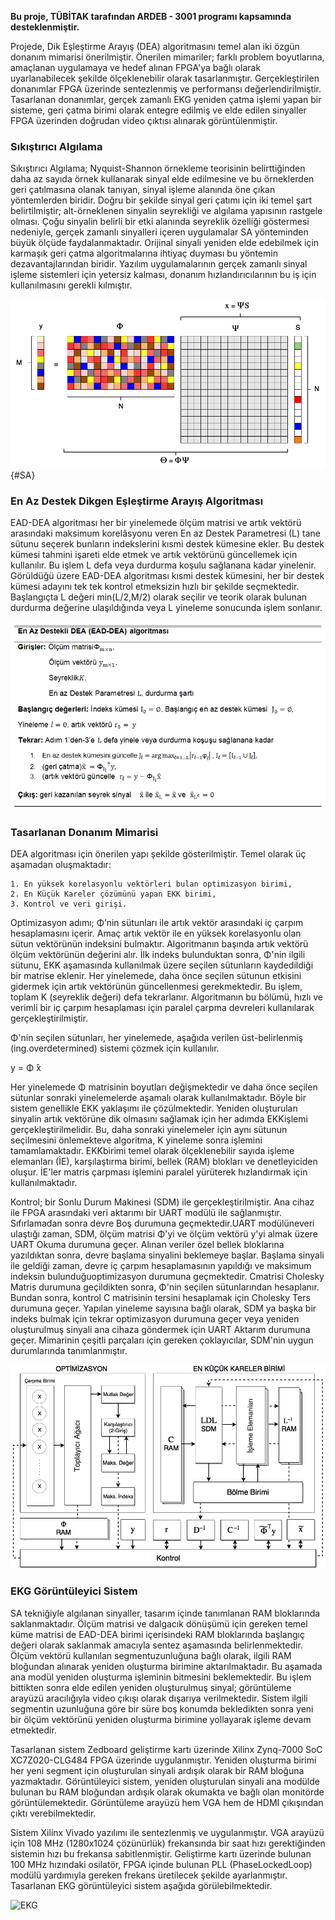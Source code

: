 **Bu proje, TÜBİTAK tarafından ARDEB - 3001 programı kapsamında desteklenmiştir.** 

Projede, Dik Eşleştirme Arayış (DEA) algoritmasını temel alan iki özgün donanım mimarisi önerilmiştir. Önerilen mimariler; farklı problem boyutlarına, amaçlanan uygulamaya ve hedef alınan FPGA'ya bağlı olarak uyarlanabilecek şekilde ölçeklenebilir olarak tasarlanmıştır. Gerçekleştirilen donanımlar FPGA üzerinde sentezlenmiş ve performansı değerlendirilmiştir. Tasarlanan donanımlar, gerçek zamanlı EKG yeniden çatma işlemi yapan bir sisteme, geri çatma birimi olarak entegre edilmiş ve elde edilen sinyaller FPGA üzerinden doğrudan video çıktısı alınarak görüntülenmiştir.

### Sıkıştırıcı Algılama

Sıkıştırıcı Algılama; Nyquist-Shannon örnekleme teorisinin belirttiğinden daha az sayıda örnek kullanarak sinyal elde edilmesine ve bu örneklerden geri çatılmasına olanak tanıyan, sinyal işleme alanında öne çıkan yöntemlerden biridir. Doğru bir şekilde sinyal geri çatımı için iki temel şart belirtilmiştir; alt-örneklenen sinyalin seyrekliği ve algılama yapısının rastgele olması. Çoğu sinyalin belirli bir etki alanında seyreklik özelliği göstermesi nedeniyle, gerçek zamanlı sinyalleri içeren uygulamalar SA yönteminden büyük ölçüde faydalanmaktadır. Orijinal sinyali yeniden elde edebilmek için karmaşık geri çatma algoritmalarına ihtiyaç duyması bu yöntemin dezavantajlarından biridir. Yazılım uygulamalarının gerçek zamanlı sinyal işleme sistemleri için yetersiz kalması, donanım hızlandırıcılarının bu iş için kullanılmasını gerekli kılmıştır.

![Sıkıştırıcı Algılama](/images/CS_basic.png) {#SA}


### En Az Destek Dikgen Eşleştirme Arayış Algoritması

EAD-DEA algoritması her bir yinelemede ölçüm matrisi ve artık vektörü arasındaki maksimum korelâsyonu veren En az Destek Parametresi (L) tane sütunu seçerek bunların indekslerini kısmi destek kümesine ekler. Bu destek kümesi tahmini işareti elde etmek ve artık vektörünü güncellemek için kullanılır. Bu işlem L defa veya durdurma koşulu sağlanana kadar yinelenir. Görüldüğü üzere EAD-DEA algoritması kısmi destek kümesini, her bir destek kümesi adayını tek tek kontrol etmeksizin hızlı bir şekilde seçmektedir. Başlangıçta L değeri min⁡(L/2,M/2) olarak seçilir ve teorik olarak bulunan durdurma değerine ulaşıldığında veya L yineleme sonucunda işlem sonlanır.

![Algoritma](/images/alg.png)

### Tasarlanan Donanım Mimarisi

DEA algoritması için önerilen yapı şekilde gösterilmiştir. Temel olarak üç aşamadan oluşmaktadır:

	1. En yüksek korelasyonlu vektörleri bulan optimizasyon birimi, 
	2. En Küçük Kareler çözümünü yapan EKK birimi, 
	3. Kontrol ve veri girişi. 

Optimizasyon adımı; Φ’nin sütunları ile artık vektör arasındaki iç çarpım hesaplamasını içerir. Amaç artık vektör ile en yüksek korelasyonlu olan sütun vektörünün indeksini bulmaktır. Algoritmanın başında artık vektörü ölçüm vektörünün değerini alır. İlk indeks bulunduktan sonra, Φ'nin ilgili sütunu, EKK aşamasında kullanılmak üzere seçilen sütunların kaydedildiği bir matrise eklenir. Her yinelemede, daha önce seçilen sütunun etkisini gidermek için artık vektörünün güncellenmesi gerekmektedir. Bu işlem, toplam K (seyreklik değeri) defa tekrarlanır. Algoritmanın bu bölümü, hızlı ve verimli bir iç çarpım hesaplaması için paralel çarpma devreleri kullanılarak gerçekleştirilmiştir.

Φ'nin seçilen sütunları, her yinelemede, aşağıda verilen üst-belirlenmiş (ing.overdetermined) sistemi çözmek için kullanılır.

y = Φ ̂x

Her yinelemede Φ matrisinin boyutları değişmektedir ve daha önce seçilen sütunlar sonraki yinelemelerde aşamalı olarak kullanılmaktadır. Böyle bir sistem genellikle EKK yaklaşımı ile çözülmektedir. Yeniden oluşturulan sinyalin artık vektörüne dik olmasını sağlamak için her adımda EKKişlemi gerçekleştirilmelidir. Bu, daha sonraki yinelemeler için aynı sütunun seçilmesini önlemekteve algoritma, K yineleme sonra işlemini tamamlamaktadır. EKKbirimi temel olarak ölçeklenebilir sayıda işleme elemanları (İE), karşılaştırma birimi, bellek (RAM) blokları ve denetleyiciden oluşur. İE'ler matris çarpması işlemini paralel yürüterek hızlandırmak için kullanılmaktadır.

Kontrol; bir Sonlu Durum Makinesi (SDM) ile gerçekleştirilmiştir. Ana cihaz ile FPGA arasındaki veri aktarımı bir UART modülü ile sağlanmıştır. Sıfırlamadan sonra devre Boş durumuna geçmektedir.UART modülüneveri ulaştığı zaman, SDM, ölçüm matrisi Φ'yi ve ölçüm vektörü y'yi almak üzere UART Okuma durumuna geçer. Alınan veriler özel bellek bloklarına yazıldıktan sonra, devre başlama sinyalini beklemeye başlar. Başlama sinyali ile geldiği zaman, devre iç çarpım hesaplamasının yapıldığı ve maksimum indeksin bulunduğuoptimizasyon durumuna geçmektedir. Cmatrisi Cholesky Matris durumuna geçildikten sonra, Φ'nin seçilen sütunlarından hesaplanır. Bundan sonra, kontrol C matrisinin tersini hesaplamak için Cholesky Ters durumuna geçer. Yapılan yineleme sayısına bağlı olarak, SDM ya başka bir indeks bulmak için tekrar optimizasyon durumuna geçer veya yeniden oluşturulmuş sinyali ana cihaza göndermek için UART Aktarım durumuna geçer. Mimarinin çeşitli parçaları için gereken çoklayıcılar, SDM'nin uygun durumlarında tanımlanmıştır.

![HL](/images/fig_HL.png)

### EKG Görüntüleyici Sistem

SA tekniğiyle algılanan sinyaller, tasarım içinde tanımlanan RAM bloklarında saklanmaktadır. Ölçüm matrisi ve dalgacık dönüşümü için gereken temel küme matrisi de EAD-DEA birimi içerisindeki RAM bloklarında başlangıç değeri olarak saklanmak amacıyla sentez aşamasında belirlenmektedir. Ölçüm vektörü kullanılan segmentuzunluğuna bağlı olarak, ilgili RAM bloğundan alınarak yeniden oluşturma birimine aktarılmaktadır. Bu aşamada ana modül yeniden oluşturma işleminin bitmesini beklemektedir. Bu işlem bittikten sonra elde edilen yeniden oluşturulmuş sinyal; görüntüleme arayüzü aracılığıyla video çıkışı olarak dışarıya verilmektedir. Sistem ilgili segmentin uzunluğuna göre bir süre boş konumda bekledikten sonra yeni bir ölçüm vektörünü yeniden oluşturma birimine yollayarak işleme devam etmektedir.

Tasarlanan sistem Zedboard geliştirme kartı üzerinde Xilinx Zynq-7000 SoC XC7Z020-CLG484 FPGA üzerinde uygulanmıştır. Yeniden oluşturma birimi her yeni segment için oluşturulan sinyali ardışık olarak bir RAM bloğuna yazmaktadır. Görüntüleyici sistem, yeniden oluşturulan sinyali ana modülde bulunan bu RAM bloğundan ardışık olarak okumakta ve bağlı olan monitörde görüntülemektedir. Görüntüleme arayüzü hem VGA hem de HDMI çıkışından çıktı verebilmektedir. 

Sistem Xilinx Vivado yazılımı ile sentezlenmiş ve uygulanmıştır. VGA arayüzü için 108 MHz (1280x1024 çözünürlük) frekansında bir saat hızı gerektiğinden sistemin hızı bu frekansa sabitlenmiştir. Geliştirme kartı üzerinde bulunan 100 MHz hızındaki osilatör, FPGA içinde bulunan PLL (PhaseLockedLoop) modülü yardımıyla gereken frekans üretilecek şekilde ayarlanmıştır. Tasarlanan EKG görüntüleyici sistem aşağıda görülebilmektedir.

![EKG](/images/EKG_fig.png)
